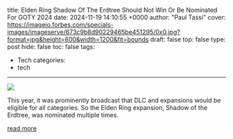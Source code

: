 title: Elden Ring Shadow Of The Erdtree Should Not Win Or Be Nominated For GOTY 2024
date: 2024-11-19 14:10:55 +0000
author: "Paul Tassi"
cover: https://imageio.forbes.com/specials-images/imageserve/673c9b8d90229465be451295/0x0.jpg?format=jpg&height=600&width=1200&fit=bounds
draft: false
top: false
type: post
hide: false
toc: false
tags:
  - Tech
categories:
  - tech
---

![](https://imageio.forbes.com/specials-images/imageserve/673c9b8d90229465be451295/0x0.jpg?format=jpg&height=600&width=1200&fit=bounds)

This year, it was prominently broadcast that DLC and expansions would be eligible for all categories. So the Elden Ring expansion, Shadow of the Erdtree, was nominated multiple times.

[read more](https://www.forbes.com/sites/paultassi/2024/11/19/elden-ring-shadow-of-the-erdtree-should-not-win-or-be-nominated-for-goty-2024/)
